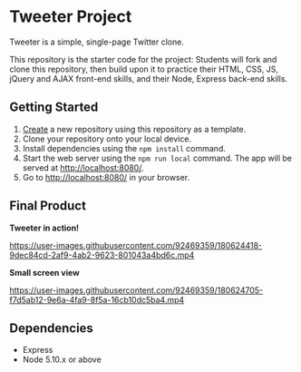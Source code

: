 # Tweeter Project

Tweeter is a simple, single-page Twitter clone.

This repository is the starter code for the project: Students will fork and clone this repository, then build upon it to practice their HTML, CSS, JS, jQuery and AJAX front-end skills, and their Node, Express back-end skills.

## Getting Started

1. [Create](https://docs.github.com/en/repositories/creating-and-managing-repositories/creating-a-repository-from-a-template) a new repository using this repository as a template.
2. Clone your repository onto your local device.
3. Install dependencies using the `npm install` command.
3. Start the web server using the `npm run local` command. The app will be served at <http://localhost:8080/>.
4. Go to <http://localhost:8080/> in your browser.

## Final Product

**Tweeter in action!**

https://user-images.githubusercontent.com/92469359/180624418-9dec84cd-2af9-4ab2-9623-801043a4bd6c.mp4

**Small screen view**

https://user-images.githubusercontent.com/92469359/180624705-f7d5ab12-9e6a-4fa9-8f5a-16cb10dc5ba4.mp4

## Dependencies

- Express
- Node 5.10.x or above


